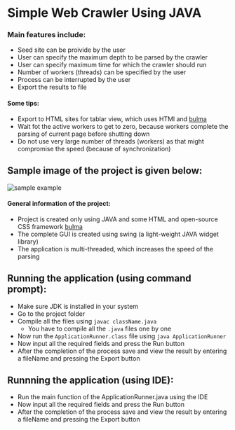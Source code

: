 # Simple Web Crawler Using JAVA

### Main features include:
* Seed site can be proivide by the user
* User can specify the maximum depth to be parsed by the crawler
* User can specify maximum time for which the crawler should run
* Number of workers (threads) can be specified by the user
* Process can be interrupted by the user
* Export the results to file

#### Some tips:
* Export to HTML sites for tablar view, which uses HTMl and [bulma](https://bulma.io/)
* Wait fot the active workers to get to zero, because workers complete the parsing of current page before shutting down
* Do not use very large number of threads (workers) as that might compromise the speed (because of synchronization)

## Sample image of the project is given below:
![sample example](https://github.com/vasudevsall/Web-Crawler/tree/master/images/sample.png)

#### General information of the project:
* Project is created only using JAVA and some HTML and open-source CSS framework [bulma](https://bulma.io/)
* The complete GUI is created using swing (a light-weight JAVA widget library)
* The application is multi-threaded, which increases the speed of the parsing

## Running the application (using command prompt):
* Make sure JDK is installed in your system
* Go to the project folder
* Compile all the files using `javac className.java`
	- You have to compile all the `.java` files one by one
* Now run the `ApplicationRunner.class` file using `java ApplicationRunner`
* Now input all the required fields and press the Run button
* After the completion of the process save and view the result by entering a fileName and pressing the Export button

## Runnning the application (using IDE):
* Run the main function of the ApplicationRunner.java using the IDE
* Now input all the required fields and press the Run button
* After the completion of the process save and view the result by entering a fileName and pressing the Export button
